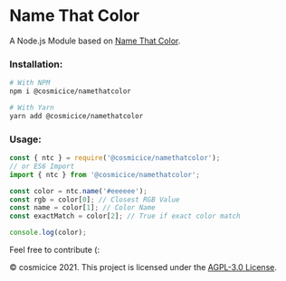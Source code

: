 # Name That Color

A Node.js Module based on [Name That Color](https://chir.ag/projects/ntc/).

### Installation:

```sh
# With NPM
npm i @cosmicice/namethatcolor

# With Yarn
yarn add @cosmicice/namethatcolor
```

### Usage:

```js
const { ntc } = require('@cosmicice/namethatcolor');
// or ES6 Import
import { ntc } from '@cosmicice/namethatcolor';

const color = ntc.name('#eeeeee');
const rgb = color[0]; // Closest RGB Value
const name = color[1]; // Color Name
const exactMatch = color[2]; // True if exact color match

console.log(color);
```

Feel free to contribute (:

&copy; cosmicice 2021. This project is licensed under the [AGPL-3.0 License](LICENSE).